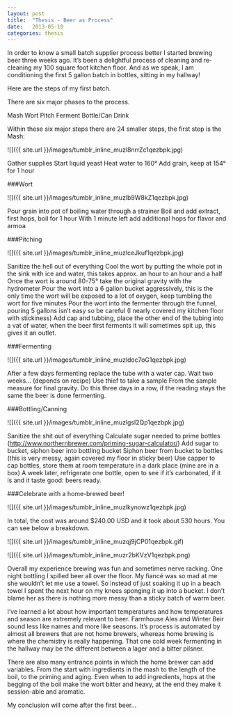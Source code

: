 ```yaml
---
layout: post
title:  "Thesis - Beer as Process"
date:   2013-05-10
categories: thesis
---
```


In order to know a small batch supplier process better I started brewing beer three weeks ago. It’s been a delightful process of cleaning and re-cleaning my 100 square foot kitchen floor. And as we speak, I am conditioning the first 5 gallon batch in bottles, sitting in my hallway!

Here are the steps of my first batch.

There are six major phases to the process.

Mash
Wort
Pitch
Ferment
Bottle/Can
Drink

Within these six major steps there are 24 smaller steps, the first step is the Mash:

![]({{ site.url }}/images/tumblr_inline_muzl8nrrZc1qezbpk.jpg)

Gather supplies
Start liquid yeast
Heat water to 160°
Add grain, keep at 154° for 1 hour

###Wort

![]({{ site.url }}/images/tumblr_inline_muzlb9W8kZ1qezbpk.jpg)

Pour grain into pot of boiling water through a strainer
Boil and add extract, first hops, boil for 1 hour
With 1 minute left add additional hops for flavor and armoa

###Pitching

![]({{ site.url }}/images/tumblr_inline_muzlceJkuf1qezbpk.jpg)

Sanitize the hell out of everything
Cool the wort by putting the whole pot in the sink with ice and water, this takes approx. an hour to an hour and a half
Once the wort is around 80-75° take the original gravity with the hydrometer
Pour the wort into a 6 gallon bucket aggressively, this is the only time the wort will be exposed to a lot of oxygen, keep tumbling the wort for five minutes
Pour the wort into the fermenter through the funnel, pouring 5 gallons isn’t easy so be careful (I nearly covered my kitchen floor with stickiness)
Add cap and tubbing, place the other end of the tubing into a vat of water, when the beer first ferments it will sometimes spit up, this gives it an outlet.

###Fermenting

![]({{ site.url }}/images/tumblr_inline_muzldoc7oG1qezbpk.jpg)

After a few days fermenting replace the tube with a water cap. 
Wait two weeks… (depends on recipe)
Use thief to take a sample
From the sample measure for final gravity. Do this three days in a row, if the reading stays the same the beer is done fermenting.

###Bottling/Canning

![]({{ site.url }}/images/tumblr_inline_muzlgsl2Qp1qezbpk.jpg)

Sanitize the shit out of everything
Calculate sugar needed to prime bottles (http://www.northernbrewer.com/priming-sugar-calculator/)
Add sugar to bucket, siphon beer into bottling bucket
Siphon beer from bucket to bottles (this is very messy, again covered my floor in sticky beer)
Use capper to cap bottles, store them at room temperature in a dark place (mine are in a box)
A week later, refrigerate one bottle, open to see if it’s carbonated, if it is and it taste good: beers ready.

###Celebrate with a home-brewed beer!

![]({{ site.url }}/images/tumblr_inline_muzlkynowz1qezbpk.jpg)

In total, the cost was around $240.00 USD and it took about 530 hours. You can see below a breakdown.

![]({{ site.url }}/images/tumblr_inline_muzqj9jCP01qezbpk.gif)

![]({{ site.url }}/images/tumblr_inline_muzr2bKVzV1qezbpk.png)

Overall my experience brewing was fun and sometimes nerve racking. One night bottling I spilled beer all over the floor. My fiancé was so mad at me she wouldn’t let me use a towel. So instead of just soaking it up in a beach towel I spent the next hour on my knees sponging it up into a bucket. I don’t blame her as there is nothing more messy than a sticky batch of warm beer.

I’ve learned a lot about how important temperatures and how temperatures and season are extremely relevant to beer. Farmhouse Ales and Winter Beir sound less like names and more like seasons. It’s process is automated by almost all brewers that are not home brewers, whereas home brewing is where the chemistry is really happening. That one cold week fermenting in the hallway may be the different between a lager and a bitter pilsner.  

There are also many entrance points in which the home brewer can add variables. From the start with ingredients in the mash to the length of the boil, to the priming and aging. Even when to add ingredients, hops at the begging of the boil make the wort bitter and heavy, at the end they make it session-able and aromatic.

My conclusion will come after the first beer…